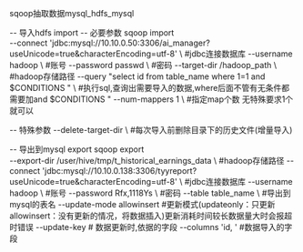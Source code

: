 sqoop抽取数据mysql_hdfs_mysql

-- 导入hdfs import
-- 必要参数
sqoop import \
--connect 'jdbc:mysql://10.10.0.50:3306/ai_manager?useUnicode=true&characterEncoding=utf-8' \ #jdbc连接数据库
--username hadoop \ #账号
--password passwd \ #密码
--target-dir /hadoop_path \ #hadoop存储路径
--query "select id
        from table_name
        where 1=1 and \$CONDITIONS " \ #执行sql,查询出需要导入的数据,where后面不管有无条件都需要加and \$CONDITIONS "
--num-mappers 1 \ #指定map个数 无特殊要求1个就可以

-- 特殊参数
--delete-target-dir \ #每次导入前删除目录下的历史文件(增量导入)




-- 导出到mysql export
sqoop export \
--export-dir /user/hive/tmp/t_historical_earnings_data \ #hadoop存储路径
--connect 'jdbc:mysql://10.10.0.138:3306/tyyreport?useUnicode=true&characterEncoding=utf-8' \ #jdbc连接数据库
--username hadoop \ #账号
--password Rfx,1118Ys \ #密码
--table table_name \ #导出到mysql的表名
--update-mode allowinsert #更新模式(updateonly：只更新 allowinsert：没有更新的情况，将数据插入)更新消耗时间较长数据量大时会报超时错误
--update-key <column> # 数据更新时,依据的字段
--columns 'id, <column>' #数据导入的字段
